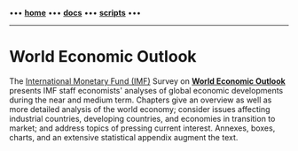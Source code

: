 [//]: # "START - Navigation between Markdown pages inside of GitHub."

••• **[home](/README.md)** ••• **[docs](/docs/index.md)** ••• **[scripts](/scripts/index.md)** •••

[//]: # "END - Navigation between Markdown pages inside of GitHub."

---

# World Economic Outlook

The [International Monetary Fund (IMF)](https://www.imf.org/) Survey on [**World Economic Outlook**](https://www.imf.org/en/publications/weo) presents IMF staff economists' analyses of global economic developments during the near and medium term. Chapters give an overview as well as more detailed analysis of the world economy; consider issues affecting industrial countries, developing countries, and economies in transition to market; and address topics of pressing current interest. Annexes, boxes, charts, and an extensive statistical appendix augment the text.